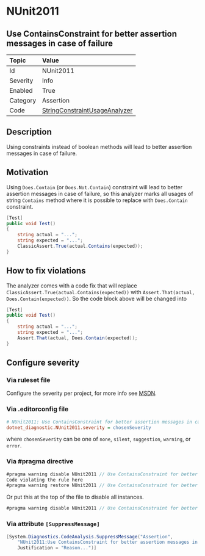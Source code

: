# NUnit2011

## Use ContainsConstraint for better assertion messages in case of failure

| Topic    | Value
| :--      | :--
| Id       | NUnit2011
| Severity | Info
| Enabled  | True
| Category | Assertion
| Code     | [StringConstraintUsageAnalyzer](https://github.com/nunit/nunit.analyzers/blob/master/src/nunit.analyzers/ConstraintUsage/StringConstraintUsageAnalyzer.cs)

## Description

Using constraints instead of boolean methods will lead to better assertion messages in case of failure.

## Motivation

Using `Does.Contain` (or `Does.Not.Contain`) constraint will lead to better assertion messages in case of failure,
so this analyzer marks all usages of string `Contains` method where it is possible to replace
with `Does.Contain` constraint.

```csharp
[Test]
public void Test()
{
    string actual = "...";
    string expected = "...";
    ClassicAssert.True(actual.Contains(expected));
}
```

## How to fix violations

The analyzer comes with a code fix that will replace `ClassicAssert.True(actual.Contains(expected))` with
`Assert.That(actual, Does.Contain(expected))`. So the code block above will be changed into

```csharp
[Test]
public void Test()
{
    string actual = "...";
    string expected = "...";
    Assert.That(actual, Does.Contain(expected));
}
```

<!-- start generated config severity -->
## Configure severity

### Via ruleset file

Configure the severity per project, for more info see
[MSDN](https://learn.microsoft.com/en-us/visualstudio/code-quality/using-rule-sets-to-group-code-analysis-rules?view=vs-2022).

### Via .editorconfig file

```ini
# NUnit2011: Use ContainsConstraint for better assertion messages in case of failure
dotnet_diagnostic.NUnit2011.severity = chosenSeverity
```

where `chosenSeverity` can be one of `none`, `silent`, `suggestion`, `warning`, or `error`.

### Via #pragma directive

```csharp
#pragma warning disable NUnit2011 // Use ContainsConstraint for better assertion messages in case of failure
Code violating the rule here
#pragma warning restore NUnit2011 // Use ContainsConstraint for better assertion messages in case of failure
```

Or put this at the top of the file to disable all instances.

```csharp
#pragma warning disable NUnit2011 // Use ContainsConstraint for better assertion messages in case of failure
```

### Via attribute `[SuppressMessage]`

```csharp
[System.Diagnostics.CodeAnalysis.SuppressMessage("Assertion",
    "NUnit2011:Use ContainsConstraint for better assertion messages in case of failure",
    Justification = "Reason...")]
```
<!-- end generated config severity -->
